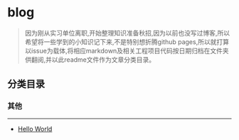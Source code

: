 # blog
 >因为刚从实习单位离职,开始整理知识准备秋招,因为以前也没写过博客,所以希望将一些学到的小知识记下来,不是特别想折腾github pages,所以就打算以issue为载体,将相应markdown及相关工程项目代码按日期归档在文件夹供翻阅,并以此readme文件作为文章分类目录。

分类目录
---
### 其他
---
 - [Hello World](https://github.com/oneone1995/blog/issues/1)
